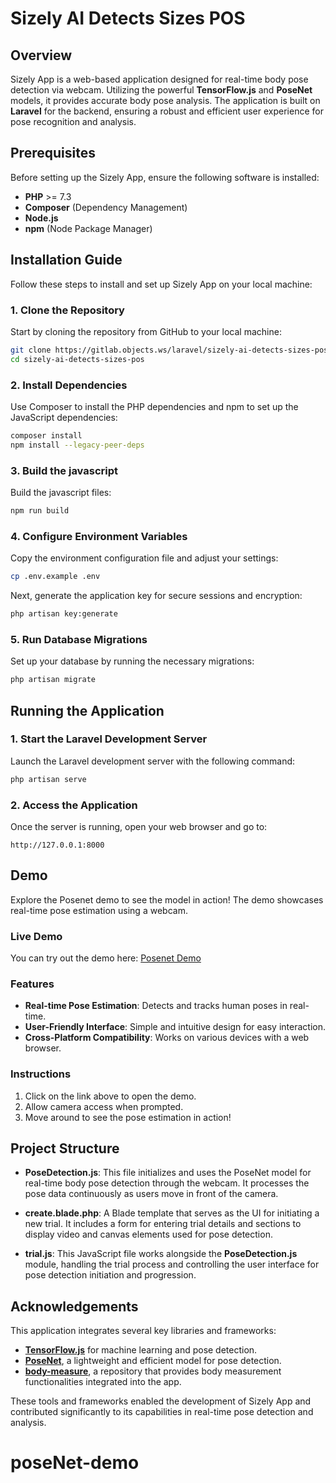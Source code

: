 # Sizely AI Detects Sizes POS

## Overview

Sizely App is a web-based application designed for real-time body pose detection via webcam. Utilizing the powerful **TensorFlow.js** and **PoseNet** models, it provides accurate body pose analysis. The application is built on **Laravel** for the backend, ensuring a robust and efficient user experience for pose recognition and analysis.

## Prerequisites

Before setting up the Sizely App, ensure the following software is installed:

-   **PHP** >= 7.3
-   **Composer** (Dependency Management)
-   **Node.js**
-   **npm** (Node Package Manager)

## Installation Guide

Follow these steps to install and set up Sizely App on your local machine:

### 1. Clone the Repository

Start by cloning the repository from GitHub to your local machine:

```bash
git clone https://gitlab.objects.ws/laravel/sizely-ai-detects-sizes-pos.git
cd sizely-ai-detects-sizes-pos
```

### 2. Install Dependencies

Use Composer to install the PHP dependencies and npm to set up the JavaScript dependencies:

```bash
composer install
npm install --legacy-peer-deps
```

### 3. Build the javascript

Build the javascript files:

```bash
npm run build
```

### 4. Configure Environment Variables

Copy the environment configuration file and adjust your settings:

```bash
cp .env.example .env
```

Next, generate the application key for secure sessions and encryption:

```bash
php artisan key:generate
```

### 5. Run Database Migrations

Set up your database by running the necessary migrations:

```bash
php artisan migrate
```

## Running the Application

### 1. Start the Laravel Development Server

Launch the Laravel development server with the following command:

```bash
php artisan serve
```

### 2. Access the Application

Once the server is running, open your web browser and go to:

```
http://127.0.0.1:8000
```

## Demo

Explore the Posenet demo to see the model in action! The demo showcases real-time pose estimation using a webcam.

### Live Demo
You can try out the demo here: [Posenet Demo](https://posenet-demo.kesug.com/)

### Features
- **Real-time Pose Estimation**: Detects and tracks human poses in real-time.
- **User-Friendly Interface**: Simple and intuitive design for easy interaction.
- **Cross-Platform Compatibility**: Works on various devices with a web browser.

### Instructions
1. Click on the link above to open the demo.
2. Allow camera access when prompted.
3. Move around to see the pose estimation in action!

## Project Structure

-   **PoseDetection.js**: This file initializes and uses the PoseNet model for real-time body pose detection through the webcam. It processes the pose data continuously as users move in front of the camera.

-   **create.blade.php**: A Blade template that serves as the UI for initiating a new trial. It includes a form for entering trial details and sections to display video and canvas elements used for pose detection.

-   **trial.js**: This JavaScript file works alongside the **PoseDetection.js** module, handling the trial process and controlling the user interface for pose detection initiation and progression.

## Acknowledgements

This application integrates several key libraries and frameworks:

-   **[TensorFlow.js](https://www.tensorflow.org/js)** for machine learning and pose detection.
-   **[PoseNet](https://github.com/tensorflow/tfjs-models/tree/master/posenet)**, a lightweight and efficient model for pose detection.
-   **[body-measure](https://github.com/AI-Machine-Vision-Lab/body-measure)**, a repository that provides body measurement functionalities integrated into the app.

These tools and frameworks enabled the development of Sizely App and contributed significantly to its capabilities in real-time pose detection and analysis.
# poseNet-demo
